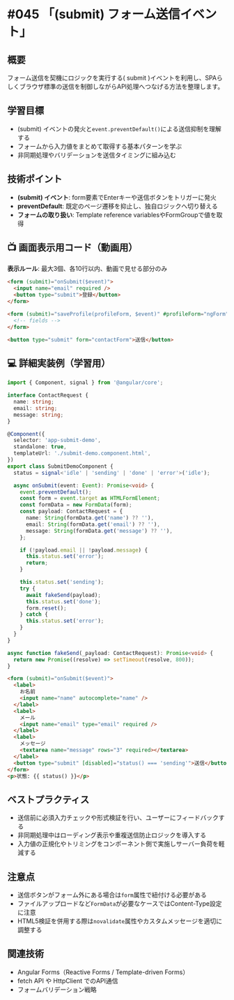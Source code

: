 # #045 「(submit) フォーム送信イベント」

## 概要
フォーム送信を契機にロジックを実行する( submit )イベントを利用し、SPAらしくブラウザ標準の送信を制御しながらAPI処理へつなげる方法を整理します。

## 学習目標
- (submit) イベントの発火と`event.preventDefault()`による送信抑制を理解する
- フォームから入力値をまとめて取得する基本パターンを学ぶ
- 非同期処理やバリデーションを送信タイミングに組み込む

## 技術ポイント
- **(submit) イベント**: form要素でEnterキーや送信ボタンをトリガーに発火
- **preventDefault**: 既定のページ遷移を抑止し、独自ロジックへ切り替える
- **フォームの取り扱い**: Template reference variablesやFormGroupで値を取得

## 📺 画面表示用コード（動画用）
**表示ルール**: 最大3個、各10行以内、動画で見せる部分のみ

```html
<form (submit)="onSubmit($event)">
  <input name="email" required />
  <button type="submit">登録</button>
</form>
```

```html
<form (submit)="saveProfile(profileForm, $event)" #profileForm="ngForm">
  <!-- fields -->
</form>
```

```html
<button type="submit" form="contactForm">送信</button>
```

## 💻 詳細実装例（学習用）
```typescript
import { Component, signal } from '@angular/core';

interface ContactRequest {
  name: string;
  email: string;
  message: string;
}

@Component({
  selector: 'app-submit-demo',
  standalone: true,
  templateUrl: './submit-demo.component.html',
})
export class SubmitDemoComponent {
  status = signal<'idle' | 'sending' | 'done' | 'error'>('idle');

  async onSubmit(event: Event): Promise<void> {
    event.preventDefault();
    const form = event.target as HTMLFormElement;
    const formData = new FormData(form);
    const payload: ContactRequest = {
      name: String(formData.get('name') ?? ''),
      email: String(formData.get('email') ?? ''),
      message: String(formData.get('message') ?? ''),
    };

    if (!payload.email || !payload.message) {
      this.status.set('error');
      return;
    }

    this.status.set('sending');
    try {
      await fakeSend(payload);
      this.status.set('done');
      form.reset();
    } catch {
      this.status.set('error');
    }
  }
}

async function fakeSend(_payload: ContactRequest): Promise<void> {
  return new Promise((resolve) => setTimeout(resolve, 800));
}
```

```html
<form (submit)="onSubmit($event)">
  <label>
    お名前
    <input name="name" autocomplete="name" />
  </label>
  <label>
    メール
    <input name="email" type="email" required />
  </label>
  <label>
    メッセージ
    <textarea name="message" rows="3" required></textarea>
  </label>
  <button type="submit" [disabled]="status() === 'sending'">送信</button>
</form>
<p>状態: {{ status() }}</p>
```

## ベストプラクティス
- 送信前に必須入力チェックや形式検証を行い、ユーザーにフィードバックする
- 非同期処理中はローディング表示や重複送信防止ロジックを導入する
- 入力値の正規化やトリミングをコンポーネント側で実施しサーバー負荷を軽減する

## 注意点
- 送信ボタンがフォーム外にある場合は`form`属性で紐付ける必要がある
- ファイルアップロードなど`FormData`が必要なケースではContent-Type設定に注意
- HTML5検証を併用する際は`novalidate`属性やカスタムメッセージを適切に調整する

## 関連技術
- Angular Forms（Reactive Forms / Template-driven Forms）
- fetch API や HttpClient でのAPI通信
- フォームバリデーション戦略
